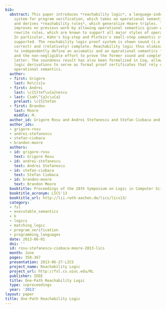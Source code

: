 ```yaml
---
bib:
  abstract: This paper introduces *reachability logic*, a language-independent proof
    system for program verification, which takes an operational semantics as axioms
    and derives *reachability rules*, which generalize Hoare triples. This system
    improves on previous work by allowing operational semantics given with *conditional*
    rewrite rules, which are known to support all major styles of operational semantics.
    In particular, Kahn's big-step and Plotkin's small-step semantic styles are newly
    supported. The reachability logic proof system is shown sound (i.e., partially
    correct) and (relatively) complete. Reachability logic thus eliminates the need
    to independently define an axiomatic and an operational semantics for each language,
    and the non-negligible effort to prove the former sound and complete w.r.t. the
    latter. The soundness result has also been formalized in Coq, allowing reachability
    logic derivations to serve as formal proof certificates that rely only on the
    operational semantics.
  author:
  - first: Grigore
    last: Ro\c{s}u
  - first: Andrei
    last: \c{S}tef\u{a}nescu
  - last: Ciob\^{a}c\u{a}
    prelast: \c{S}tefan
  - first: Brandon
    last: Moore
    middle: M.
  author_id: Grigore Rosu and Andrei Stefanescu and Stefan Ciobaca and Brandon Moore
  author_ids:
  - grigore-rosu
  - andrei-stefanescu
  - stefan-ciobaca
  - brandon-moore
  authors:
  - id: grigore-rosu
    text: Grigore Rosu
  - id: andrei-stefanescu
    text: Andrei Stefanescu
  - id: stefan-ciobaca
    text: Stefan Ciobaca
  - id: brandon-moore
    text: Brandon Moore
  booktitle: Proceedings of the 28th Symposium on Logic in Computer Science (LICS'13)
  booktitle_acronym: LICS'13
  booktitle_url: http://lii.rwth-aachen.de/lics/lics13/
  category:
  - fsl
  - executable_semantics
  - k
  - logics
  - matching_logic
  - program_verification
  - programming_languages
  date: 2013-06-01
  doi: ''
  id: rosu-stefanescu-ciobaca-moore-2013-lics
  month: June
  pages: 358-367
  presentation: 2013-06-27-LICS
  project_name: Reachability Logic
  project_url: http://fsl.cs.uiuc.edu/RL
  publisher: IEEE
  title: One-Path Reachability Logic
  type: inproceedings
  year: '2013'
layout: paper
title: One-Path Reachability Logic
---
```

